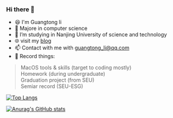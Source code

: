 ### Hi there 👋

- :laughing: I'm Guangtong li
- :microscope: Majore in computer science 
- :book: I’m studying in Nanjing University of science and technology  
- :globe_with_meridians: visit my [blog](liguangtong.top)
- :mailbox: Contact with me with [guangtong_li@qq.com](guangtong_li@qq.com)
- :memo: Record things:
> MacOS tools & skills (target to coding mostly)  
> Homework (during undergraduate)  
> Graduation project (from SEU)  
> Semiar record (SEU-ESG)  

[![Top Langs](https://github-readme-stats.vercel.app/api/top-langs/?username=anuraghazra&layout=compact)](https://github.com/anuraghazra/github-readme-stats)  

[![Anurag's GitHub stats](https://github-readme-stats.vercel.app/api?username=Marcus112-CS&theme=vue&card_width=100px)](https://github.com/anuraghazra/github-readme-stats)

<!--
**Marcus112-CS/Marcus112-CS** is a ✨ _special_ ✨ repository because its `README.md` (this file) appears on your GitHub profile.

Here are some ideas to get you started:

- 🔭 I’m currently working on ...
- 🌱 I’m currently learning ...
- 👯 I’m looking to collaborate on ...
- 🤔 I’m looking for help with ...
- 💬 Ask me about ...
- 📫 How to reach me: ...
- 😄 Pronouns: ...
- ⚡ Fun fact: ...
-->
